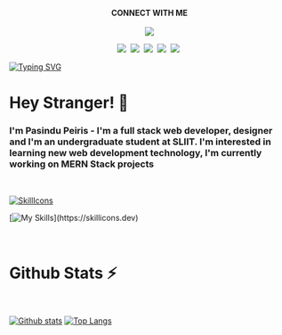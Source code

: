 
<p align="center">
   <b>CONNECT WITH ME</b><br><br>
  <a href="https://skillicons.dev">
    <img src="https://skillicons.dev/icons?i=twitter,discord,linkedin,replit,stackoverflow" />
  </a><br/>
 
</p>

<p align="center">
  <a target="_blank" href="https://github.com/yurijserrano/LANGUAGES-TOOLS-LOGOS/tree/master/ides"><img src="https://img.shields.io/badge/instagram-orange?style=for-the-badge&color=e53935" /></a>&nbsp;
  <a target="_blank" href="https://github.com/yurijserrano/LANGUAGES-TOOLS-LOGOS/tree/master/databases"><img src="https://img.shields.io/badge/facebook-green?style=for-the-badge&color=2196F3" /></a>&nbsp;
  <a target="_blank"href="https://github.com/yurijserrano/LANGUAGES-TOOLS-LOGOS/tree/master/programming%20languages"><img src="https://img.shields.io/badge/whatsapp channel-orange?style=for-the-badge&color=00796B" /></a>&nbsp;
  <a target="_blank" href="https://github.com/yurijserrano/LANGUAGES-TOOLS-LOGOS/tree/master/text%20editors"><img src="https://img.shields.io/badge/my blog-orange?style=for-the-badge&color=FFFF00" /></a>&nbsp;
  <a target="_blank" href="https://github.com/yurijserrano/LANGUAGES-TOOLS-LOGOS/tree/master/frameworks"><img src="https://img.shields.io/badge/portfolio-orange?style=for-the-badge&color=673AB7" /></a>&nbsp;


</p>

[![Typing SVG](https://readme-typing-svg.demolab.com?font=Nova+Square&weight=300&size=25&pause=1043&color=0EF0AA&center=true&vCenter=true&random=false&width=1000&height=100&lines=Hey+Stranger!+%F0%9F%91%BE+I'+m+Pasindu+Prabash+Peiris;I'm+a+full+stack+web+developer%2C+designer;I'm+an+undergraduate+student+at+SLIIT;You+can+contact+me+using+the+links+above)](https://git.io/typing-svg)

# Hey Stranger! 👾
### **I'm Pasindu Peiris** - I'm a full stack web developer, designer and I'm an undergraduate student at SLIIT. I'm interested in learning new web development technology, I'm currently working on MERN Stack projects

<br/>


[![SkillIcons](https://skillicons.dev/icons?i=html,css,js,php,laravel,mysql,bootstrap,sass,tailwind,jquery,react,vite,nextjs,angular,nodejs,ts,mongodb,firebase,wordpress,postman,c,cpp,java,python,kotlin,r,git,netlify,figma, )](https://skillicons.dev)

[![My Skills](https://skillicons.dev/icons?i=vscode,visualstudio,androidstudio,eclipse,ps,codepen,)](https://skillicons.dev)

<br>

<h1>  Github Stats ⚡</h1>
<br>
   
<a href="#">![Github stats](https://github-readme-stats.vercel.app/api?username=pasindupeiris&theme=blueberry&count_private=true&hide_border=true&line_height=20)</a>
<a href="#">![Top Langs](https://github-readme-stats.vercel.app/api/top-langs/?username=pasindupeiris&layout=compact&theme=blueberry&count_private=true&hide_border=true)</a>



